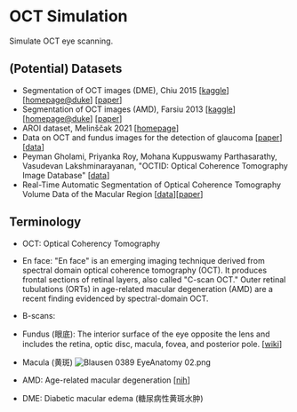# OCT Simulation
Simulate OCT eye scanning.

## (Potential) Datasets

- Segmentation of OCT images (DME), Chiu 2015 [[kaggle](https://www.kaggle.com/paultimothymooney/chiu-2015)] [[homepage@duke](https://people.duke.edu/~sf59/Chiu_BOE_2014_dataset.htm)] [[paper](https://opg.optica.org/boe/fulltext.cfm?uri=boe-6-4-1172&id=312754#)]
- Segmentation of OCT images (AMD), Farsiu 2013 [[kaggle](https://www.kaggle.com/paultimothymooney/farsiu-2014/home)] [[homepage@duke](https://people.duke.edu/~sf59/RPEDC_Ophth_2013_dataset.htm)] [[paper](http://people.duke.edu/~sf59/Farsiu_Ophthalmology_2013.pdf)]
- AROI dataset, Melinščak 2021 [[homepage](https://ipg.fer.hr/ipg/resources/oct_image_database)]
- Data on OCT and fundus images for the detection of glaucoma [[paper](https://www.sciencedirect.com/science/article/pii/S2352340920302365)] [[data](https://data.mendeley.com/datasets/2rnnz5nz74/2)]
- Peyman Gholami, Priyanka Roy, Mohana Kuppuswamy Parthasarathy, Vasudevan Lakshminarayanan, "OCTID: Optical Coherence Tomography Image Database" [[data](https://dataverse.scholarsportal.info/dataverse/OCTID)]
- Real-Time Automatic Segmentation of Optical Coherence Tomography Volume Data of the Macular Region [[data](http://www.plosone.org/article/fetchSingleRepresentation.action?uri=info:doi/10.1371/journal.pone.0133908.s002)][[paper](https://www.researchgate.net/publication/280944318_Real-Time_Automatic_Segmentation_of_Optical_Coherence_Tomography_Volume_Data_of_the_Macular_Region)]

## Terminology

- OCT: Optical Coherency Tomography
- En face: "En face" is an emerging imaging technique derived from spectral domain optical coherence tomography (OCT). It produces frontal sections of retinal layers, also called "C-scan OCT." Outer retinal tubulations (ORTs) in age-related macular degeneration (AMD) are a recent finding evidenced by spectral-domain OCT.
- B-scans: 
- Fundus (眼底): The interior surface of the eye opposite the lens and includes the retina, optic disc, macula, fovea, and posterior pole.  [[wiki](https://en.wikipedia.org/wiki/Fundus_(eye))]
- Macula (黄斑)
  ![Blausen 0389 EyeAnatomy 02.png](https://upload.wikimedia.org/wikipedia/commons/thumb/3/30/Blausen_0389_EyeAnatomy_02.png/250px-Blausen_0389_EyeAnatomy_02.png)

- AMD: Age-related macular degeneration [[nih](https://www.nei.nih.gov/learn-about-eye-health/eye-conditions-and-diseases/age-related-macular-degeneration)]
- DME: Diabetic macular edema (糖尿病性黄斑水肿)

